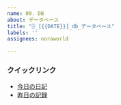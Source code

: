 ```yaml
---
name: 00. DB
about: データベース
title: "🗄️_[{{DATE}}]_db_データベース"
labels: ''
assignees: noraworld

---
```


### クイックリンク
* [今日の日記]([{{MAIN_REPO_TODAY_URL}}])
* [昨日の記録](https://github.com/noraworld/diary-templates/blob/main/db/[{{YESTERDAY_YEAR}}]/[{{YESTERDAY_YEAR}}]-[{{YESTERDAY_MONTH}}].jsonl)
